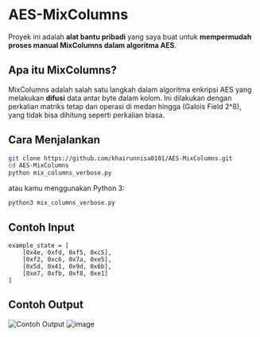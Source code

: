 # AES-MixColumns

Proyek ini adalah **alat bantu pribadi** yang saya buat untuk **mempermudah proses manual MixColumns dalam algoritma AES**.

## Apa itu MixColumns?

MixColumns adalah salah satu langkah dalam algoritma enkripsi AES yang melakukan **difusi** data antar byte dalam kolom. Ini dilakukan dengan perkalian matriks tetap dan operasi di medan hingga (Galois Field 2^8), yang tidak bisa dihitung seperti perkalian biasa.

## Cara Menjalankan

```bash
git clone https://github.com/khairunnisa0101/AES-MixColumns.git
cd AES-MixColumns
python mix_columns_verbose.py
```
atau kamu menggunakan Python 3:
```
python3 mix_columns_verbose.py
```
## Contoh Input
```
example_state = [
    [0x4e, 0xfd, 0xf5, 0xc5],
    [0xf2, 0xc6, 0x7a, 0xe5],
    [0x5d, 0x41, 0x9d, 0x6b],
    [0xe7, 0xfb, 0xf8, 0xe1]
]
```
## Contoh Output
![Contoh Output](https://github.com/user-attachments/assets/0f48a6e8-6f07-4323-9388-7c8139956395)
![image](https://github.com/user-attachments/assets/c1c751fe-0a8a-4b2a-8fbb-ba92e85ccbfd)


